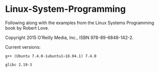 # Linux-System-Programming
Following along with the examples from the Linux Systems Programming book by Robert Love.

Copyright 2015 O’Reilly Media, Inc., ISBN 978-89-6848-142-2.

Current versions:

`g++ (Ubuntu 7.4.0-1ubuntu1~18.04.1) 7.4.0`

`glibc 2.19-3`

